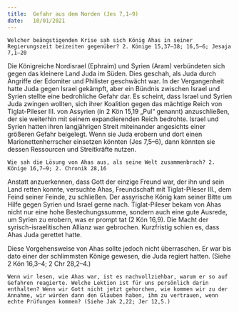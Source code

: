 ```yaml
---
title:  Gefahr aus dem Norden (Jes 7,1–9)
date:   10/01/2021
---
```


`Welcher beängstigenden Krise sah sich König Ahas in seiner Regierungszeit beizeiten gegenüber? 2. Könige 15,37–38; 16,5–6; Jesaja 7,1–20`

Die Königreiche Nordisrael (Ephraim) und Syrien (Aram) verbündeten sich gegen das kleinere Land Juda im Süden. Dies geschah, als Juda durch Angriffe der Edomiter und Philister geschwächt war. In der Vergangenheit hatte Juda gegen Israel gekämpft, aber ein Bündnis zwischen Israel und Syrien stellte eine bedrohliche Gefahr dar. Es scheint, dass Israel und Syrien Juda zwingen wollten, sich ihrer Koalition gegen das mächtige Reich von Tiglat-Pileser III. von Assyrien (in 2 Kön 15,19 „Pul“ genannt) anzuschließen, der sie weiterhin mit seinem expandierenden Reich bedrohte. Israel und Syrien hatten ihren langjährigen Streit miteinander angesichts einer größeren Gefahr beigelegt. Wenn sie Juda erobern und dort einen Marionettenherrscher einsetzen könnten (Jes 7,5–6), dann könnten sie dessen Ressourcen und Streitkräfte nutzen.

`Wie sah die Lösung von Ahas aus, als seine Welt zusammenbrach? 2. Könige 16,7–9; 2. Chronik 28,16`

Anstatt anzuerkennen, dass Gott der einzige Freund war, der ihn und sein Land retten konnte, versuchte Ahas, Freundschaft mit Tiglat-Pileser III., dem Feind seiner Feinde, zu schließen. Der assyrische König kam seiner Bitte um Hilfe gegen Syrien und Israel gerne nach. Tiglat-Pileser bekam von Ahas nicht nur eine hohe Bestechungssumme, sondern auch eine gute Ausrede, um Syrien zu erobern, was er prompt tat (2 Kön 16,9). Die Macht der syrisch-israelitischen Allianz war gebrochen. Kurzfristig schien es, dass Ahas Juda gerettet hatte.

Diese Vorgehensweise von Ahas sollte jedoch nicht überraschen. Er war bis dato einer der schlimmsten Könige gewesen, die Juda regiert hatten. (Siehe 2 Kön 16,3–4; 2 Chr 28,2–4.)

`Wenn wir lesen, wie Ahas war, ist es nachvollziehbar, warum er so auf Gefahren reagierte. Welche Lektion ist für uns persönlich darin enthalten? Wenn wir Gott nicht jetzt gehorchen, wie kommen wir zu der Annahme, wir würden dann den Glauben haben, ihm zu vertrauen, wenn echte Prüfungen kommen? (Siehe Jak 2,22; Jer 12,5.)`